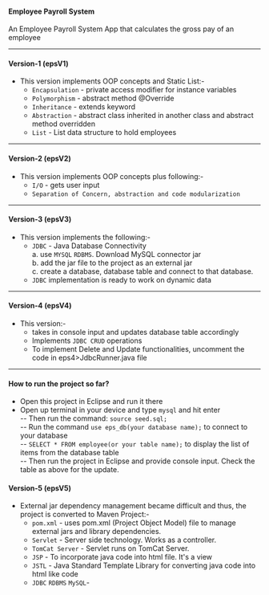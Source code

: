 #### Employee Payroll System 
An Employee Payroll System App that calculates the gross pay of an employee
<hr>

#### Version-1 (epsV1) 

- This version implements OOP concepts and Static List:-
	- ``Encapsulation`` - private access modifier for instance variables <br>
	- ``Polymorphism`` - abstract method @Override <br>
	- ``Inheritance`` - extends keyword <br>
	- ``Abstraction`` - abstract class inherited in another class and abstract method overridden <br>
	- ``List`` - List data structure to hold employees
	
<hr>	

#### Version-2 (epsV2) 

- This version implements OOP concepts plus following:- 
	- ``I/O`` - gets user input <br>
	- ``Separation of Concern, abstraction and code modularization`` <br>
	
<hr>

#### Version-3 (epsV3) 

- This version implements the following:- 
	- ``JDBC`` - Java Database Connectivity <br>
		a. use ``MYSQL`` ``RDBMS``. Download MySQL connector jar <br>
		b. add the jar file to the project as an external jar <br>
		c. create a database, database table and connect to that database. <br>
	- ``JDBC`` implementation is ready to work on dynamic data <br>

<hr>

#### Version-4 (epsV4) 

- This version:- 
	- takes in console input and updates database table accordingly <br>
	- Implements ``JDBC CRUD`` operations <br>
	- To implement Delete and Update functionalities, uncomment the code in eps4>JdbcRunner.java file
	
<hr>

#### How to run the project so far? 
- Open this project in Eclipse and run it there
- Open up terminal in your device and type ``mysql`` and hit enter <br>
	-- Then run the command: ``source seed.sql;`` <br>
	-- Run the command ``use eps_db(your database name);`` to connect to your database <br>
	-- ``SELECT * FROM employee(or your table name);`` to display the list of items from the database table <br>
	-- Then run the project in Eclipse and provide console input. Check the table as above for the update.


#### Version-5 (epsV5) 

- External jar dependency management became difficult and thus, the project is converted to Maven Project:- 
	- ``pom.xml`` - uses pom.xml (Project Object Model) file to manage external jars and library dependencies.<br>
	- ``Servlet`` - Server side technology. Works as a controller.<br>
	- ``TomCat Server`` - Servlet runs on TomCat Server.<br>
	- ``JSP`` - To incorporate java code into html file. It's a view<br>
	- ``JSTL`` - Java Standard Template Library for converting java code into html like code<br>
	- ``JDBC`` ``RDBMS`` ``MySQL``- <br>